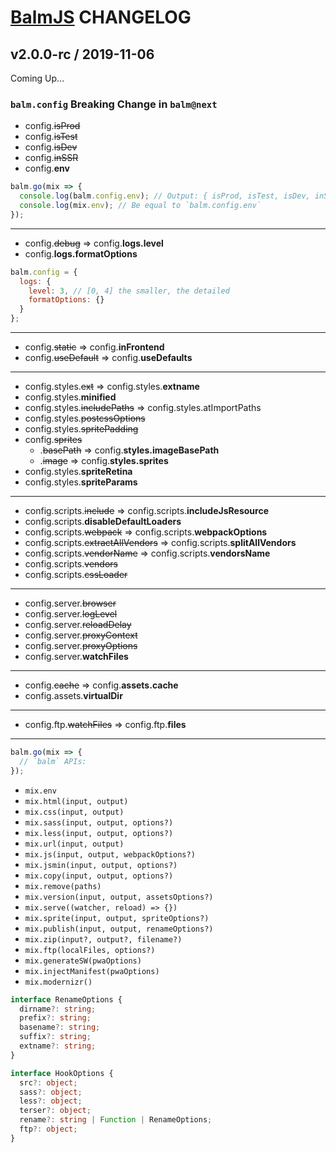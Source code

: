# [BalmJS](https://balmjs.com/) CHANGELOG

## v2.0.0-rc / 2019-11-06

Coming Up...

### `balm.config` Breaking Change in `balm@next`

- config.<del>isProd</del>
- config.<del>isTest</del>
- config.<del>isDev</del>
- config.<del>inSSR</del>
- config.**env**

```js
balm.go(mix => {
  console.log(balm.config.env); // Output: { isProd, isTest, isDev, inSSR }
  console.log(mix.env); // Be equal to `balm.config.env`
});
```

---

- config.<del>debug</del> => config.**logs.level**
- config.**logs.formatOptions**

```js
balm.config = {
  logs: {
    level: 3, // [0, 4] the smaller, the detailed
    formatOptions: {}
  }
};
```

---

- config.<del>static</del> => config.**inFrontend**
- config.<del>useDefault</del> => config.**useDefaults**

---

- config.styles.<del>ext</del> => config.styles.**extname**
- config.styles.**minified**
- config.styles.<del>includePaths</del> => config.styles.atImportPaths
- config.styles.<del>postcssOptions</del>
- config.styles.<del>spritePadding</del>
- config.<del>sprites</del>
  - .<del>basePath</del> => config.**styles.imageBasePath**
  - .<del>image</del> => config.**styles.sprites**
- config.styles.**spriteRetina**
- config.styles.**spriteParams**

---

- config.scripts.<del>include</del> => config.scripts.**includeJsResource**
- config.scripts.**disableDefaultLoaders**
- config.scripts.<del>webpack</del> => config.scripts.**webpackOptions**
- config.scripts.<del>extractAllVendors</del> => config.scripts.**splitAllVendors**
- config.scripts.<del>vendorName</del> => config.scripts.**vendorsName**
- config.scripts.<del>vendors</del>
- config.scripts.<del>cssLoader</del>

---

- config.server.<del>browser</del>
- config.server.<del>logLevel</del>
- config.server.<del>reloadDelay</del>
- config.server.<del>proxyContext</del>
- config.server.<del>proxyOptions</del>
- config.server.**watchFiles**

---

- config.<del>cache</del> => config.**assets.cache**
- config.assets.**virtualDir**

---

- config.ftp.<del>watchFiles</del> => config.ftp.**files**

---

```js
balm.go(mix => {
  // `balm` APIs:
});
```

- `mix.env`
- `mix.html(input, output)`
- `mix.css(input, output)`
- `mix.sass(input, output, options?)`
- `mix.less(input, output, options?)`
- `mix.url(input, output)`
- `mix.js(input, output, webpackOptions?)`
- `mix.jsmin(input, output, options?)`
- `mix.copy(input, output, options?)`
- `mix.remove(paths)`
- `mix.version(input, output, assetsOptions?)`
- `mix.serve((watcher, reload) => {})`
- `mix.sprite(input, output, spriteOptions?)`
- `mix.publish(input, output, renameOptions?)`
- `mix.zip(input?, output?, filename?)`
- `mix.ftp(localFiles, options?)`
- `mix.generateSW(pwaOptions)`
- `mix.injectManifest(pwaOptions)`
- `mix.modernizr()`

```ts
interface RenameOptions {
  dirname?: string;
  prefix?: string;
  basename?: string;
  suffix?: string;
  extname?: string;
}

interface HookOptions {
  src?: object;
  sass?: object;
  less?: object;
  terser?: object;
  rename?: string | Function | RenameOptions;
  ftp?: object;
}
```
